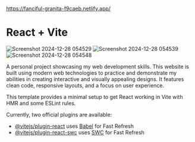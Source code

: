 https://fanciful-granita-f9caeb.netlify.app/
# React + Vite
![Screenshot 2024-12-28 054529](https://github.com/user-attachments/assets/72047ed4-a53f-4c69-8b27-10decc06c82b)
![Screenshot 2024-12-28 054539](https://github.com/user-attachments/assets/1a592013-6888-4dea-adff-6e0dd4b65f73)
![Screenshot 2024-12-28 054548](https://github.com/user-attachments/assets/344b7bee-20f3-44ce-9d31-9300f373d531)

A personal project showcasing my web development skills. This website is built using modern web technologies to practice and demonstrate my abilities in creating interactive and visually appealing designs. It features clean code, responsive layouts, and a focus on user experience.

This template provides a minimal setup to get React working in Vite with HMR and some ESLint rules.

Currently, two official plugins are available:

- [@vitejs/plugin-react](https://github.com/vitejs/vite-plugin-react/blob/main/packages/plugin-react/README.md) uses [Babel](https://babeljs.io/) for Fast Refresh
- [@vitejs/plugin-react-swc](https://github.com/vitejs/vite-plugin-react-swc) uses [SWC](https://swc.rs/) for Fast Refresh

